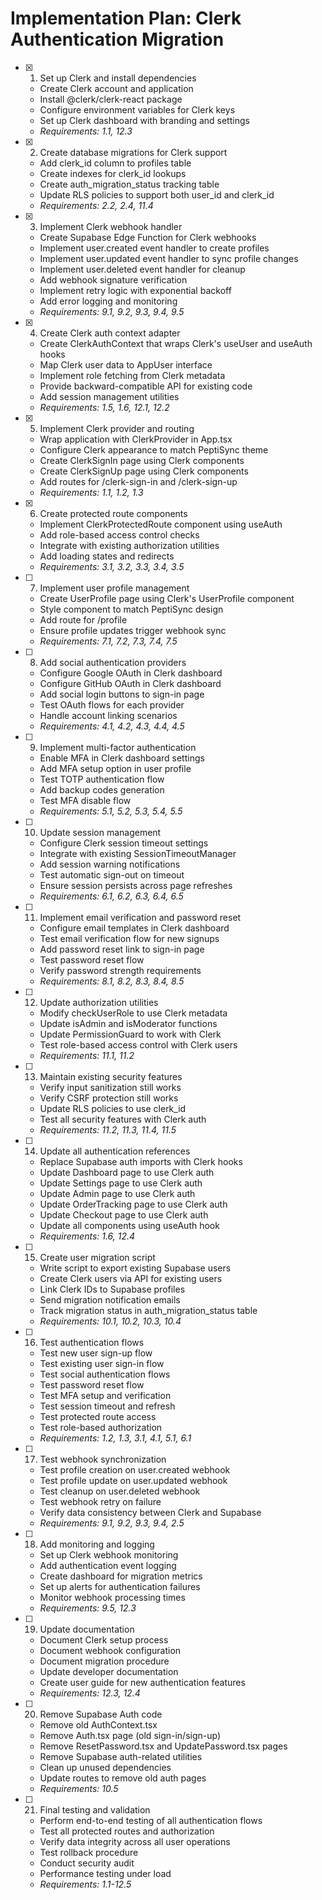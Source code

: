 # Implementation Plan: Clerk Authentication Migration

- [x] 1. Set up Clerk and install dependencies



  - Create Clerk account and application
  - Install @clerk/clerk-react package
  - Configure environment variables for Clerk keys
  - Set up Clerk dashboard with branding and settings
  - _Requirements: 1.1, 12.3_

- [x] 2. Create database migrations for Clerk support



  - Add clerk_id column to profiles table
  - Create indexes for clerk_id lookups
  - Create auth_migration_status tracking table
  - Update RLS policies to support both user_id and clerk_id
  - _Requirements: 2.2, 2.4, 11.4_

- [x] 3. Implement Clerk webhook handler



  - Create Supabase Edge Function for Clerk webhooks
  - Implement user.created event handler to create profiles
  - Implement user.updated event handler to sync profile changes
  - Implement user.deleted event handler for cleanup
  - Add webhook signature verification
  - Implement retry logic with exponential backoff
  - Add error logging and monitoring
  - _Requirements: 9.1, 9.2, 9.3, 9.4, 9.5_

- [x] 4. Create Clerk auth context adapter



  - Create ClerkAuthContext that wraps Clerk's useUser and useAuth hooks
  - Map Clerk user data to AppUser interface
  - Implement role fetching from Clerk metadata
  - Provide backward-compatible API for existing code
  - Add session management utilities
  - _Requirements: 1.5, 1.6, 12.1, 12.2_

- [x] 5. Implement Clerk provider and routing



  - Wrap application with ClerkProvider in App.tsx
  - Configure Clerk appearance to match PeptiSync theme
  - Create ClerkSignIn page using Clerk components
  - Create ClerkSignUp page using Clerk components
  - Add routes for /clerk-sign-in and /clerk-sign-up
  - _Requirements: 1.1, 1.2, 1.3_

- [x] 6. Create protected route components



  - Implement ClerkProtectedRoute component using useAuth
  - Add role-based access control checks
  - Integrate with existing authorization utilities
  - Add loading states and redirects
  - _Requirements: 3.1, 3.2, 3.3, 3.4, 3.5_

- [ ] 7. Implement user profile management
  - Create UserProfile page using Clerk's UserProfile component
  - Style component to match PeptiSync design
  - Add route for /profile
  - Ensure profile updates trigger webhook sync
  - _Requirements: 7.1, 7.2, 7.3, 7.4, 7.5_

- [ ] 8. Add social authentication providers
  - Configure Google OAuth in Clerk dashboard
  - Configure GitHub OAuth in Clerk dashboard
  - Add social login buttons to sign-in page
  - Test OAuth flows for each provider
  - Handle account linking scenarios
  - _Requirements: 4.1, 4.2, 4.3, 4.4, 4.5_

- [ ] 9. Implement multi-factor authentication
  - Enable MFA in Clerk dashboard settings
  - Add MFA setup option in user profile
  - Test TOTP authentication flow
  - Add backup codes generation
  - Test MFA disable flow
  - _Requirements: 5.1, 5.2, 5.3, 5.4, 5.5_

- [ ] 10. Update session management
  - Configure Clerk session timeout settings
  - Integrate with existing SessionTimeoutManager
  - Add session warning notifications
  - Test automatic sign-out on timeout
  - Ensure session persists across page refreshes
  - _Requirements: 6.1, 6.2, 6.3, 6.4, 6.5_

- [ ] 11. Implement email verification and password reset
  - Configure email templates in Clerk dashboard
  - Test email verification flow for new signups
  - Add password reset link to sign-in page
  - Test password reset flow
  - Verify password strength requirements
  - _Requirements: 8.1, 8.2, 8.3, 8.4, 8.5_

- [ ] 12. Update authorization utilities
  - Modify checkUserRole to use Clerk metadata
  - Update isAdmin and isModerator functions
  - Update PermissionGuard to work with Clerk
  - Test role-based access control with Clerk users
  - _Requirements: 11.1, 11.2_

- [ ] 13. Maintain existing security features
  - Verify input sanitization still works
  - Verify CSRF protection still works
  - Update RLS policies to use clerk_id
  - Test all security features with Clerk auth
  - _Requirements: 11.2, 11.3, 11.4, 11.5_

- [ ] 14. Update all authentication references
  - Replace Supabase auth imports with Clerk hooks
  - Update Dashboard page to use Clerk auth
  - Update Settings page to use Clerk auth
  - Update Admin page to use Clerk auth
  - Update OrderTracking page to use Clerk auth
  - Update Checkout page to use Clerk auth
  - Update all components using useAuth hook
  - _Requirements: 1.6, 12.4_

- [ ] 15. Create user migration script
  - Write script to export existing Supabase users
  - Create Clerk users via API for existing users
  - Link Clerk IDs to Supabase profiles
  - Send migration notification emails
  - Track migration status in auth_migration_status table
  - _Requirements: 10.1, 10.2, 10.3, 10.4_

- [ ] 16. Test authentication flows
  - Test new user sign-up flow
  - Test existing user sign-in flow
  - Test social authentication flows
  - Test password reset flow
  - Test MFA setup and verification
  - Test session timeout and refresh
  - Test protected route access
  - Test role-based authorization
  - _Requirements: 1.2, 1.3, 3.1, 4.1, 5.1, 6.1_

- [ ] 17. Test webhook synchronization
  - Test profile creation on user.created webhook
  - Test profile update on user.updated webhook
  - Test cleanup on user.deleted webhook
  - Test webhook retry on failure
  - Verify data consistency between Clerk and Supabase
  - _Requirements: 9.1, 9.2, 9.3, 9.4, 2.5_

- [ ] 18. Add monitoring and logging
  - Set up Clerk webhook monitoring
  - Add authentication event logging
  - Create dashboard for migration metrics
  - Set up alerts for authentication failures
  - Monitor webhook processing times
  - _Requirements: 9.5, 12.3_

- [ ] 19. Update documentation
  - Document Clerk setup process
  - Document webhook configuration
  - Document migration procedure
  - Update developer documentation
  - Create user guide for new authentication features
  - _Requirements: 12.3, 12.4_

- [ ] 20. Remove Supabase Auth code
  - Remove old AuthContext.tsx
  - Remove Auth.tsx page (old sign-in/sign-up)
  - Remove ResetPassword.tsx and UpdatePassword.tsx pages
  - Remove Supabase auth-related utilities
  - Clean up unused dependencies
  - Update routes to remove old auth pages
  - _Requirements: 10.5_

- [ ] 21. Final testing and validation
  - Perform end-to-end testing of all authentication flows
  - Test all protected routes and authorization
  - Verify data integrity across all user operations
  - Test rollback procedure
  - Conduct security audit
  - Performance testing under load
  - _Requirements: 1.1-12.5_
